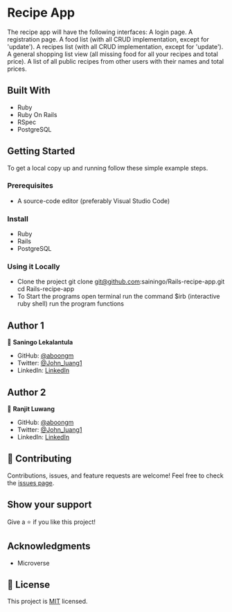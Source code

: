 # Recipe App
The recipe app will have the following interfaces:
A login page.
A registration page.
A food list (with all CRUD implementation, except for 'update').
A recipes list (with all CRUD implementation, except for 'update').
A general shopping list view (all missing food for all your recipes and total price).
A list of all public recipes from other users with their names and total prices.
## Built With
- Ruby
- Ruby On Rails
- RSpec
- PostgreSQL
## Getting Started
To get a local copy up and running follow these simple example steps.
### Prerequisites
- A source-code editor (preferably Visual Studio Code)
### Install
- Ruby
- Rails
- PostgreSQL
### Using it Locally
- Clone the project
git clone git@github.com:sainingo/Rails-recipe-app.git
cd Rails-recipe-app
- To Start the programs
open terminal
run the command $irb (interactive ruby shell)
run the program functions
## Author 1
:bust_in_silhouette: **Saningo Lekalantula**
- GitHub: [@aboongm](https://github.com/sainingo)
- Twitter: [@John_luang1](https://twitter.com/saningoInn)
- LinkedIn: [LinkedIn](https://www.linkedin.com/in/saningo/)

## Author 2
:bust_in_silhouette: **Ranjit Luwang**
- GitHub: [@aboongm](https://github.com/aboongm)
- Twitter: [@John_luang1](https://twitter.com/John_luang1)
- LinkedIn: [LinkedIn](https://www.linkedin.com/in/aboongm)
## :handshake: Contributing
Contributions, issues, and feature requests are welcome!
Feel free to check the [issues page](../../issues/).
## Show your support
Give a :star:️ if you like this project!
## Acknowledgments
- Microverse 
## :memo: License
This project is [MIT](./LICENSE.md) licensed.
